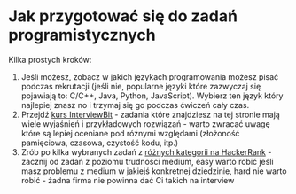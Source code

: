 # Jak przygotować się do zadań programistycznych

Kilka prostych kroków:

1. Jeśli możesz, zobacz w jakich językach programowania możesz pisać podczas rekrutacji
   (jeśli nie, popularne języki które zazwyczaj się pojawiają to: C/C++, Java, Python,
   JavaScript). Wybierz ten język który najlepiej znasz no i trzymaj się go podczas
   ćwiczeń cały czas.
2. Przejdź [kurs InterviewBit](https://www.interviewbit.com/courses/programming/) -
   zadania które znajdziesz na tej stronie mają wiele wyjaśnień i przykładowych
   rozwiązań - warto zwracać uwagę które są lepiej oceniane pod różnymi względami
   (złożoność pamięciowa, czasowa, czystość kodu, itp.)
3. Zrób po kilka wybranych zadań z
   [różnych kategorii na HackerRank](https://www.hackerrank.com/interview/interview-preparation-kit) -
   zacznij od zadań z poziomu trudności medium, easy warto robić jeśli masz problemu z
   medium w jakiejś konkretnej dziedzinie, hard nie warto robić - żadna firma nie powinna
   dać Ci takich na interview
